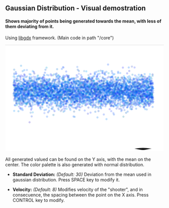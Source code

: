 ## Gaussian Distribution - Visual demostration

#### Shows majority of points being generated towards the mean, with less of them deviating from it.

Using [libgdx](http://libgdx.badlogicgames.com/) framework.
(Main code in path "/core")

![alt tag](android/assets/screenshot1.png "Standard deviation: 65")

All generated valued can be found on the Y axis, with the mean on the center. The color palette is also generated with normal distribution.


- **Standard Deviation:** _(Default: 30)_  Deviation from the mean used in gaussian distribution. Press SPACE key to modify it.

- **Velocity:** _(Default: 8)_ Modifies velocity of the "shooter", and in consecuence, the spacing between the point on the X axis. Press CONTROL key to modify.






